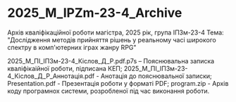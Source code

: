 # 2025_M_IPZm-23-4_Archive
Архів кваліфікаційної роботи магістра, 2025 рік, група ІПЗм-23-4
Тема: "Дослідження методів прийняття рішень у реальному часі широкого спектру в комп'ютерних іграх жанру RPG"


2025_М_ПІ_ІПЗм-23-4_Кіслов_Д_Р.pdf.p7s – Пояснювальна записка кваліфікаійної роботи, підписана КЕП;
2025_М_ПІ_ІПЗм-23-4_Кіслов_Д_Р_Аннотація.pdf - Анотація до пояснювальної записки;
Presentation.pdf - Презентація роботи у форматі PDF;
program.zip - Архів коду програмнох системи, розробленої під час виконання роботи.
